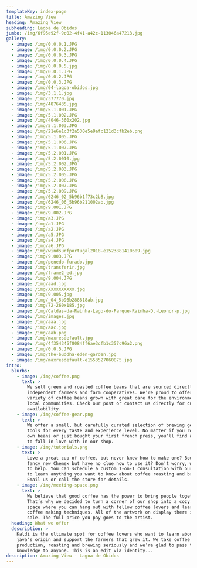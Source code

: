 ```yaml
---
templateKey: index-page
title: Amazing View
heading: Amazing View
subheading: Lagoa de Obidos
jumbo: /img/6f95e92f-9c02-4f41-a42c-113046a47213.jpg
gallery:
  - image: /img/0.0.0.1.JPG
  - image: /img/0.0.0.2.JPG
  - image: /img/0.0.0.3.JPG
  - image: /img/0.0.0.4.JPG
  - image: /img/0.0.0.5.jpg
  - image: /img/0.0.1.JPG
  - image: /img/0.0.2.JPG
  - image: /img/0.0.3.JPG
  - image: /img/04-lagoa-obidos.jpg
  - image: /img/3.1.1.jpg
  - image: /img/377770.jpg
  - image: /img/4876435.jpg
  - image: /img/5.1.001.JPG
  - image: /img/5.1.002.JPG
  - image: /img/4046-360x202.jpg
  - image: /img/5.1.003.JPG
  - image: /img/21e6e1c3f2a530e5e9afc121d3cfb2eb.png
  - image: /img/5.1.005.JPG
  - image: /img/5.1.006.JPG
  - image: /img/5.1.007.JPG
  - image: /img/5.2.001.JPG
  - image: /img/5.2.0010.jpg
  - image: /img/5.2.002.JPG
  - image: /img/5.2.003.JPG
  - image: /img/5.2.005.JPG
  - image: /img/5.2.006.JPG
  - image: /img/5.2.007.JPG
  - image: /img/5.2.009.JPG
  - image: /img/6246_02_5b96b1f73c2b8.jpg
  - image: /img/6246_06_5b96b211002ab.jpg
  - image: /img/9.001.JPG
  - image: /img/9.002.JPG
  - image: /img/a3.JPG
  - image: /img/a1.JPG
  - image: /img/a2.JPG
  - image: /img/a5.JPG
  - image: /img/a4.JPG
  - image: /img/a6.JPG
  - image: /img/windsurfportugal2018-e1523881410609.jpg
  - image: /img/9.003.JPG
  - image: /img/penedo-furado.jpg
  - image: /img/transferir.jpg
  - image: /img/frame2_ed.jpg
  - image: /img/9.004.JPG
  - image: /img/aad.jpg
  - image: /img/XXXXXXXXXX.jpg
  - image: /img/9.005.jpg
  - image: /img/_04_5b96b288818ab.jpg
  - image: /img/72-260x185.jpg
  - image: /img/Caldas-da-Raínha-Lago-do-Parque-Rainha-D.-Leonor-p.jpg
  - image: /img/images.jpg
  - image: /img/aaa.jpg
  - image: /img/aac.jpg
  - image: /img/aab.png
  - image: /img/maxresdefault.jpg
  - image: /img/4f354345f8084ff6ae3cfb1c357c96a2.png
  - image: /img/0.0.5.JPG
  - image: /img/the-buddha-eden-garden.jpg
  - image: /img/maxresdefault-e1553527060875.jpg
intro:
  blurbs:
    - image: /img/coffee.png
      text: >
        We sell green and roasted coffee beans that are sourced directly from
        independent farmers and farm cooperatives. We’re proud to offer a
        variety of coffee beans grown with great care for the environment and
        local communities. Check our post or contact us directly for current
        availability.
    - image: /img/coffee-gear.png
      text: >
        We offer a small, but carefully curated selection of brewing gear and
        tools for every taste and experience level. No matter if you roast your
        own beans or just bought your first french press, you’ll find a gadget
        to fall in love with in our shop.
    - image: /img/tutorials.png
      text: >
        Love a great cup of coffee, but never knew how to make one? Bought a
        fancy new Chemex but have no clue how to use it? Don't worry, we’re here
        to help. You can schedule a custom 1-on-1 consultation with our baristas
        to learn anything you want to know about coffee roasting and brewing.
        Email us or call the store for details.
    - image: /img/meeting-space.png
      text: >
        We believe that good coffee has the power to bring people together.
        That’s why we decided to turn a corner of our shop into a cozy meeting
        space where you can hang out with fellow coffee lovers and learn about
        coffee making techniques. All of the artwork on display there is for
        sale. The full price you pay goes to the artist.
  heading: What we offer
  description: >
    Kaldi is the ultimate spot for coffee lovers who want to learn about their
    java’s origin and support the farmers that grew it. We take coffee
    production, roasting and brewing seriously and we’re glad to pass that
    knowledge to anyone. This is an edit via identity...
description: Amazing View - Lagoa de Obidos
---
```

